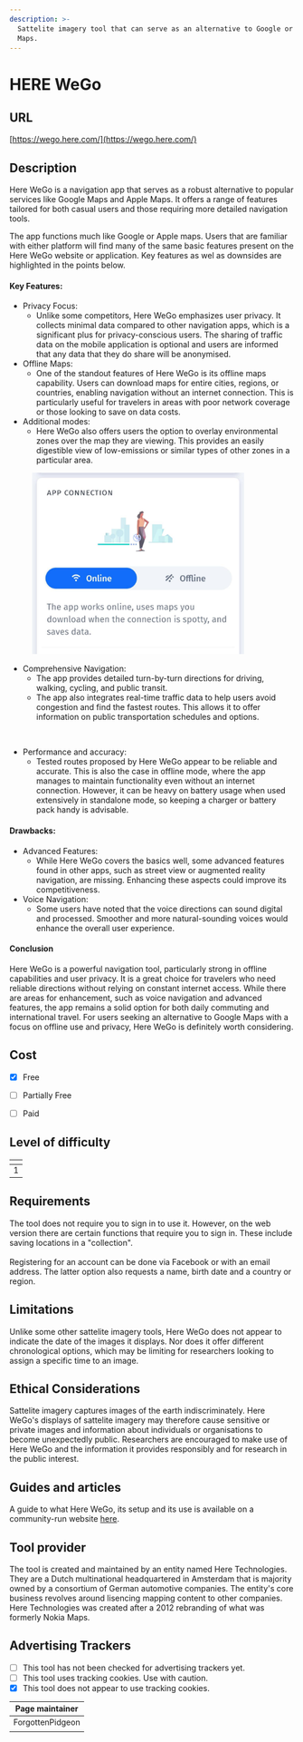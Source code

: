 ```yaml
---
description: >-
  Sattelite imagery tool that can serve as an alternative to Google or Apple
  Maps.
---
```


# HERE WeGo

## URL

[https://wego.here.com/](https://wego.here.com/)

## Description

Here WeGo is a navigation app that serves as a robust alternative to popular services like Google Maps and Apple Maps. It offers a range of features tailored for both casual users and those requiring more detailed navigation tools.

The app functions much like Google or Apple maps. Users that are familiar with either platform will find many of the same basic features present on the Here WeGo website or application. Key features as wel as downsides are highlighted in the points below.&#x20;

#### Key Features:

* Privacy Focus:
  * Unlike some competitors, Here WeGo emphasizes user privacy. It collects minimal data compared to other navigation apps, which is a significant plus for privacy-conscious users​​. The sharing of traffic data on the mobile application is optional and users are informed that any data that they do share will be anonymised.&#x20;
* Offline Maps:
  * One of the standout features of Here WeGo is its offline maps capability. Users can download maps for entire cities, regions, or countries, enabling navigation without an internet connection. This is particularly useful for travelers in areas with poor network coverage or those looking to save on data costs​​.
* Additional modes:
  * Here WeGo also offers users the option to overlay environmental zones over the map they are viewing. This provides an easily digestible view of low-emissions or similar types of other zones in a particular area.&#x20;

<figure><img src=".gitbook/assets/signal-2025-07-21-174523.jpeg" alt="" width="375"><figcaption></figcaption></figure>

* Comprehensive Navigation:
  * The app provides detailed turn-by-turn directions for driving, walking, cycling, and public transit.&#x20;
  * The app also integrates real-time traffic data to help users avoid congestion and find the fastest routes. This allows it to offer information on public transportation schedules and options.&#x20;

<div align="center" data-full-width="false"><figure><img src=".gitbook/assets/image.png" alt=""><figcaption></figcaption></figure></div>

* Performance and accuracy:&#x20;
  * Tested routes proposed by Here WeGo appear to be reliable and accurate. This is also the case in offline mode, where the app manages to maintain functionality even without an internet connection. However, it can be heavy on battery usage when used extensively in standalone mode, so keeping a charger or battery pack handy is advisable​​.&#x20;

#### Drawbacks:

* Advanced Features:
  * While Here WeGo covers the basics well, some advanced features found in other apps, such as street view or augmented reality navigation, are missing. Enhancing these aspects could improve its competitiveness​​.
* Voice Navigation:
  * Some users have noted that the voice directions can sound digital and processed. Smoother and more natural-sounding voices would enhance the overall user experience​​.

#### Conclusion

Here WeGo is a powerful navigation tool, particularly strong in offline capabilities and user privacy. It is a great choice for travelers who need reliable directions without relying on constant internet access. While there are areas for enhancement, such as voice navigation and advanced features, the app remains a solid option for both daily commuting and international travel. For users seeking an alternative to Google Maps with a focus on offline use and privacy, Here WeGo is definitely worth considering​.

## Cost

* [x] Free
* [ ] Partially Free
* [ ] Paid



## Level of difficulty

<table><thead><tr><th data-type="rating" data-max="5"></th></tr></thead><tbody><tr><td>1</td></tr></tbody></table>

## Requirements

The tool does not require you to sign in to use it. However, on the web version there are certain functions that require you to sign in. These include saving locations in a "collection". \
\
Registering for an account can be done via Facebook or with an email address. The latter option also requests a name, birth date and a country or region.

## Limitations

Unlike some other sattelite imagery tools, Here WeGo does not appear to indicate the date of the images it displays. Nor does it offer different chronological options, which may be limiting for researchers looking to assign a specific time to an image.&#x20;

## Ethical Considerations

Sattelite imagery captures images of the earth indiscriminately. Here WeGo's displays of sattelite imagery may therefore cause sensitive or private images and information about individuals or organisations to become unexpectedly public. Researchers are encouraged to make use of Here WeGo and the information it provides responsibly and for research in the public interest.

## Guides and articles

A guide to what Here WeGo, its setup and its use is available on a community-run website [here](https://www.herewego.info/en/here-wego/).&#x20;

## Tool provider

The tool is created and maintained by an entity named Here Technologies. They are a Dutch multinational headquartered in Amsterdam that is majority owned by a consortium of German automotive companies. The entity's core business revolves around lisencing mapping content to other companies. Here Technologies was created after a 2012 rebranding of what was formerly Nokia Maps.

## Advertising Trackers

* [ ] This tool has not been checked for advertising trackers yet.
* [ ] This tool uses tracking cookies. Use with caution.
* [x] This tool does not appear to use tracking cookies.

| Page maintainer  |
| ---------------- |
| ForgottenPidgeon |
|                  |
